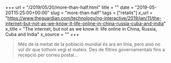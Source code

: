 +++
url = "/2019/05/20/more-than-half.html"
title = ""
date = "2019-05-20T15:25:00+00:00"
slug = "more-than-half"
tags = ["retalls"]
x_url = "https://www.theguardian.com/technology/ng-interactive/2019/jan/11/the-internet-but-not-as-we-know-it-life-online-in-china-russia-cuba-and-india"
x_title = "The internet, but not as we know it: life online in China, Russia, Cuba and India"
x_source = ""
+++

> Més de la meitat de la població mundial és ara en línia, però això no vol dir que tothom vegi el mateix. Des de filtres governamentals fins a recepció per correu postal…
